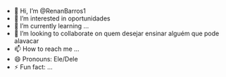 - 👋 Hi, I’m @RenanBarros1
- 👀 I’m interested in oportunidades 
- 🌱 I’m currently learning ...
- 💞️ I’m looking to collaborate on quem desejar ensinar alguém que pode alavacar
- 📫 How to reach me ...
- 😄 Pronouns: Ele/Dele
- ⚡ Fun fact: ...

<!---
RenanBarros1/RenanBarros1 is a ✨ special ✨ repository because its `README.md` (this file) appears on your GitHub profile.
You can click the Preview link to take a look at your changes.
--->
